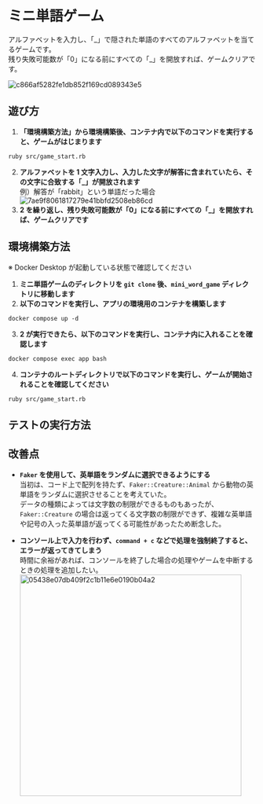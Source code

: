# ミニ単語ゲーム

アルファベットを入力し、「\_」で隠された単語のすべてのアルファベットを当てるゲームです。<br>
残り失敗可能数が「0」になる前にすべての「\_」を開放すれば、ゲームクリアです。

![c866af5282fe1db852f169cd089343e5](https://github.com/user-attachments/assets/7c0aac4b-cc60-4e1b-87ce-a4eb011a9eca)

## 遊び方

1. **「環境構築方法」から環境構築後、コンテナ内で以下のコマンドを実行すると、ゲームがはじまります**

```
ruby src/game_start.rb
```

2. **アルファベットを 1 文字入力し、入力した文字が解答に含まれていたら、その文字に合致する「\_」が開放されます**<br>
   例）解答が「rabbit」という単語だった場合<br>
   ![7ae9f8061817279e41bbfd2508eb86cd](https://github.com/user-attachments/assets/aa202de3-281b-42a6-bb5f-be1bf9bdf2b0)
3. **2 を繰り返し、残り失敗可能数が「0」になる前にすべての「\_」を開放すれば、ゲームクリアです**

## 環境構築方法

※ Docker Desktop が起動している状態で確認してください

1. **ミニ単語ゲームのディレクトリを `git clone` 後、`mini_word_game` ディレクトリに移動します**
2. **以下のコマンドを実行し、アプリの環境用のコンテナを構築します**

```
docker compose up -d
```

3. **2 が実行できたら、以下のコマンドを実行し、コンテナ内に入れることを確認します**

```
docker compose exec app bash
```

4. **コンテナのルートディレクトリで以下のコマンドを実行し、ゲームが開始されることを確認してください**

```
ruby src/game_start.rb
```

## テストの実行方法

## 改善点

- **`Faker` を使用して、英単語をランダムに選択できるようにする**<br>
  当初は、コード上で配列を持たず、`Faker::Creature::Animal` から動物の英単語をランダムに選択させることを考えていた。<br>
  データの種類によっては文字数の制限ができるものもあったが、`Faker::Creature` の場合は返ってくる文字数の制限ができず、複雑な英単語や記号の入った英単語が返ってくる可能性があったため断念した。

- **コンソール上で入力を行わず、`command + c` などで処理を強制終了すると、エラーが返ってきてしまう**<br>
  時間に余裕があれば、コンソールを終了した場合の処理やゲームを中断するときの処理を追加したい。<br>
  <img width="451" alt="05438e07db409f2c1b11e6e0190b04a2" src="https://github.com/user-attachments/assets/011b3281-da2e-416b-95c6-408940e7df5f">
